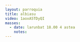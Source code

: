 ```yaml
---
layout: parroquia
title: albiasu
video: 1aoxA5TDyQI
masses:
  - date: larunbat 18.00 4 astea
    notes:
---
```


